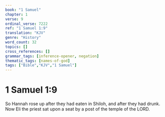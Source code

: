 ```yaml
---
book: "1 Samuel"
chapter: 1
verse: 9
ordinal_verse: 7222
ref: "1 Samuel 1:9"
translation: "KJV"
genre: "History"
word_count: 32
topics: []
cross_references: []
grammar_tags: [inference-opener, negation]
thematic_tags: [names-of-god]
tags: ["Bible","KJV","1 Samuel"]
---
```


# 1 Samuel 1:9

So Hannah rose up after they had eaten in Shiloh, and after they had drunk. Now Eli the priest sat upon a seat by a post of the temple of the LORD.
